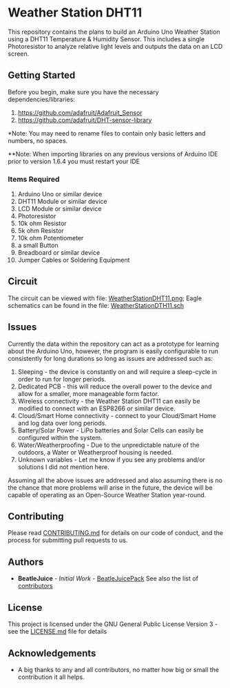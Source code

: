 # Weather Station DHT11

This repository contains the plans to build an Arduino Uno Weather Station using a DHT11 Temperature & Humidity Sensor.  This
includes a single Photoresistor to analyze relative light levels and outputs the data on an LCD screen.

## Getting Started

Before you begin, make sure you have the necessary dependencies/libraries:
1. https://github.com/adafruit/Adafruit_Sensor
2. https://github.com/adafruit/DHT-sensor-library

*Note: You may need to rename files to contain only basic letters and numbers, no spaces.

**Note: When importing libraries on any previous versions of Arduino IDE prior to version 1.6.4 you must restart your IDE

### Items Required

1. Arduino Uno or similar device
2. DHT11 Module or similar device
3. LCD Module or similar device
4. Photoresistor
5. 10k ohm Resistor
6. 5k ohm Resistor
7. 10k ohm Potentiometer
8. a small Button
9. Breadboard or similar device
10. Jumper Cables or Soldering Equipment

## Circuit

The circuit can be viewed with file: [WeatherStationDHT11.png](WeatherStationDHT11.png);
Eagle schematics can be found in the file: [WeatherStationDTH11.sch](WeatherStationDHT11.sch)

## Issues
Currently the data within the repository can act as a prototype for learning about the Arduino Uno, however, the program is 
easily configurable to run consistently for long durations so long as issues are addressed such as:

  1. Sleeping - the device is constantly on and will require a sleep-cycle in order to run for longer periods.
  2. Dedicated PCB - this will reduce the overall power to the device and allow for a smaller, more manageable form factor.
  3. Wireless connectivity - the Weather Station DHT11 can easily be modified to connect with an ESP8266 or similar device.
  4. Cloud/Smart Home connectivity - connect to your Cloud/Smart Home and log data over long periods.
  5. Battery/Solar Power - LiPo batteries and Solar Cells can easily be configured within the system.
  6. Water/Weatherproofing - Due to the unpredictable nature of the outdoors, a Water or Weatherproof housing is needed.
  7. Unknown variables - Let me know if you see any problems and/or solutions I did not mention here.
  
Assuming all the above issues are addressed and also assuming there is no the chance that more problems will arise in the 
future, the device will be capable of operating as an Open-Source Weather Station year-round.

## Contributing

Please read [CONTRIBUTING.md](https://gist.github.com/BeatleJuicePack/47204bcc706e0e0c9e11d80e267f3d29) for details on our
code of conduct, and the process for submitting pull requests to us.

## Authors

* **BeatleJuice** - *Initial Work* - [BeatleJuicePack](https://github.com/BeatleJuicePack)
See also the list of [contributors](https://github.com/BeatleJuicePack/Arduino-Projects/contributors)

## License

This project is licensed under the GNU General Public License Version 3 - see the [LICENSE.md](LICENSE.md) file for details

## Acknowledgements

* A big thanks to any and all contributors, no matter how big or small the contribution it all helps.
